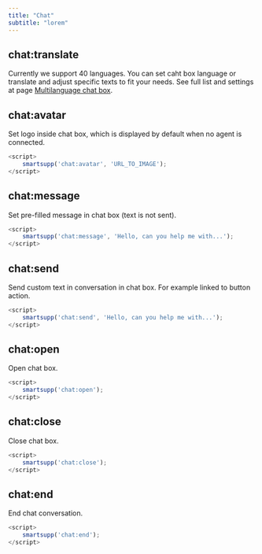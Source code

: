 ```yaml
---
title: "Chat"
subtitle: "lorem"
---
```


## chat:translate

Currently we support 40 languages. You can set caht box language or translate and adjust specific texts to fit your needs. See full list and settings at page [Multilanguage chat box](/docs/examples/multilanguage-chat-box/).

## chat:avatar

Set logo inside chat box, which is displayed by default when no agent is connected.

```js
<script>
	smartsupp('chat:avatar', 'URL_TO_IMAGE');
</script>
```

## chat:message

Set pre-filled message in chat box (text is not sent).

```js
<script>
	smartsupp('chat:message', 'Hello, can you help me with...');
</script>
```

## chat:send

Send custom text in conversation in chat box. For example linked to button action.

```js
<script>
	smartsupp('chat:send', 'Hello, can you help me with...');
</script>
```

## chat:open

Open chat box.

```js
<script>
	smartsupp('chat:open');
</script>
```

## chat:close

Close chat box.

```js
<script>
	smartsupp('chat:close');
</script>
```

## chat:end

End chat conversation.

```js
<script>
	smartsupp('chat:end');
</script>
```